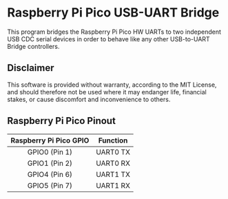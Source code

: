 Raspberry Pi Pico USB-UART Bridge
=================================

This program bridges the Raspberry Pi Pico HW UARTs to two independent USB CDC serial devices in order to behave like any other USB-to-UART Bridge controllers.

Disclaimer
----------

This software is provided without warranty, according to the MIT License, and should therefore not be used where it may endanger life, financial stakes, or cause discomfort and inconvenience to others.

Raspberry Pi Pico Pinout
------------------------

| Raspberry Pi Pico GPIO | Function |
|:----------------------:|:--------:|
| GPIO0 (Pin 1)          | UART0 TX |
| GPIO1 (Pin 2)          | UART0 RX |
| GPIO4 (Pin 6)          | UART1 TX |
| GPIO5 (Pin 7)          | UART1 RX |
